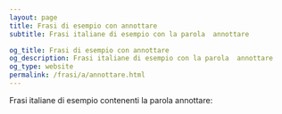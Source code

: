 ```yaml
---
layout: page
title: Frasi di esempio con annottare 
subtitle: Frasi italiane di esempio con la parola  annottare

og_title: Frasi di esempio con annottare 
og_description: Frasi italiane di esempio con la parola  annottare
og_type: website
permalink: /frasi/a/annottare.html
---
```


Frasi italiane di esempio contenenti la parola annottare:


